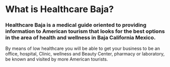 
#  What is Healthcare Baja?
### Healthcare Baja is a medical guide oriented to providing information to American tourism that looks for the best options in the area of health and wellness in Baja California Mexico.

By means of low healthcare you will be able to get your business to be an office, hospital, Clinic, wellness and Beauty Center, pharmacy or laboratory, be known and visited by more American tourists.
